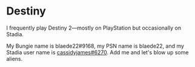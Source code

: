# Destiny

I frequently play Destiny 2—mostly on PlayStation but occasionally on Stadia.

My Bungie name is <span class="profile">blaede22<span class="hash">#9168</span></span>, my PSN name is <span class="profile">blaede22</span>, and my Stadia user name is <a href="https://stadia.google.com/profile/4101661881179489453" class="profile">cassidyjames<span class="hash">#6270</span></a>. Add me and let's blow up some aliens.
